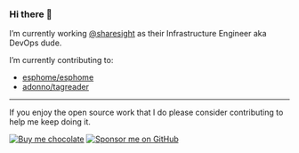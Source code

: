 ### Hi there 👋

I’m currently working [@sharesight](https://github.com/sharesight) as their Infrastructure Engineer aka DevOps dude.


I’m currently contributing to:
- [esphome/esphome](https://github.com/esphome/esphome)
- [adonno/tagreader](https://github.com/adonno/tagreader)


---

If you enjoy the open source work that I do please consider contributing to help me keep doing it.

[![Buy me chocolate](https://img.shields.io/badge/buy%20me%20chocolate-donate-blue.svg)](https://www.buymeacoffee.com/jesserockz)
[![Sponsor me on GitHub](https://img.shields.io/badge/sponsor%20me%20on%20GitHub-sponsor-blue.svg)](https://github.com/sponsors/jesserockz)
<!-- [![Support me on ko-fi](https://img.shields.io/badge/support%20me%20on%20ko--fi-support-red.svg)](https://ko-fi.com/jesserockz) -->
